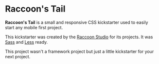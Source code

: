 Raccoon's Tail
==============

**Raccoon's Tail** is a small and responsive CSS kickstarter used to easily start any mobile first project.

This kickstarter was created by the [Raccoon Studio](https://raccoon.studio) for its projects.
It was [Sass](https://sass-lang.com) and [Less](http://lesscss.org) ready.

This project wasn't a framework project but just a little kickstarter for your next project.
